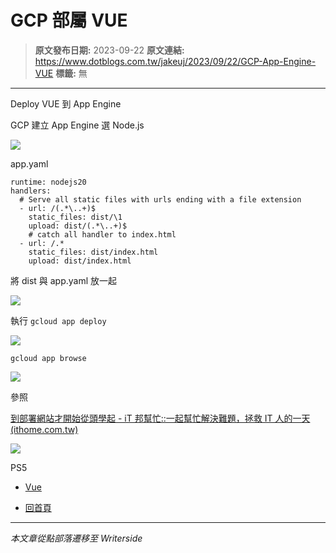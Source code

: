 # GCP 部屬 VUE

> **原文發布日期:** 2023-09-22
> **原文連結:** https://www.dotblogs.com.tw/jakeuj/2023/09/22/GCP-App-Engine-VUE
> **標籤:** 無

---

Deploy VUE 到 App Engine

GCP 建立 App Engine 選 Node.js

![](https://dotblogsfile.blob.core.windows.net/user/小小朱/a5357981-8b70-44e5-8315-ebbff5ca01e7/1695364843.png.png)

app.yaml

```
runtime: nodejs20
handlers:
  # Serve all static files with urls ending with a file extension
  - url: /(.*\..+)$
    static_files: dist/\1
    upload: dist/(.*\..+)$
    # catch all handler to index.html
  - url: /.*
    static_files: dist/index.html
    upload: dist/index.html
```

將 dist 與 app.yaml 放一起

![](https://dotblogsfile.blob.core.windows.net/user/小小朱/a5357981-8b70-44e5-8315-ebbff5ca01e7/1695365682.png.png)

執行 `gcloud app deploy`

![](https://dotblogsfile.blob.core.windows.net/user/小小朱/a5357981-8b70-44e5-8315-ebbff5ca01e7/1695365979.png.png)

`gcloud app browse`

![](https://dotblogsfile.blob.core.windows.net/user/小小朱/a5357981-8b70-44e5-8315-ebbff5ca01e7/1695366091.png.png)

參照

[到部署網站才開始從頭學起 - iT 邦幫忙::一起幫忙解決難題，拯救 IT 人的一天 (ithome.com.tw)](https://ithelp.ithome.com.tw/articles/10213655)

![](https://card.psnprofiles.com/1/jakeuj.png)

PS5

* [Vue](/jakeuj/Tags?qq=Vue)

* [回首頁](/jakeuj)

---

*本文章從點部落遷移至 Writerside*
